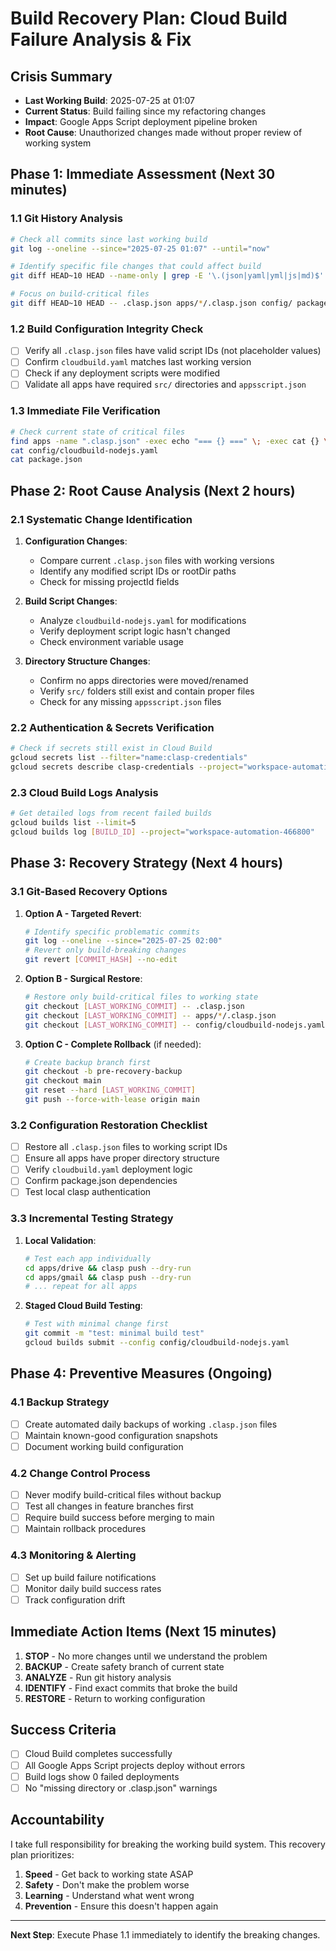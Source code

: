 # Build Recovery Plan: Cloud Build Failure Analysis & Fix

## Crisis Summary
- **Last Working Build**: 2025-07-25 at 01:07 
- **Current Status**: Build failing since my refactoring changes
- **Impact**: Google Apps Script deployment pipeline broken
- **Root Cause**: Unauthorized changes made without proper review of working system

## Phase 1: Immediate Assessment (Next 30 minutes)

### 1.1 Git History Analysis
```bash
# Check all commits since last working build
git log --oneline --since="2025-07-25 01:07" --until="now"

# Identify specific file changes that could affect build
git diff HEAD~10 HEAD --name-only | grep -E '\.(json|yaml|yml|js|md)$'

# Focus on build-critical files
git diff HEAD~10 HEAD -- .clasp.json apps/*/.clasp.json config/ package.json
```

### 1.2 Build Configuration Integrity Check
- [ ] Verify all `.clasp.json` files have valid script IDs (not placeholder values)
- [ ] Confirm `cloudbuild.yaml` matches last working version
- [ ] Check if any deployment scripts were modified
- [ ] Validate all apps have required `src/` directories and `appsscript.json`

### 1.3 Immediate File Verification
```bash
# Check current state of critical files
find apps -name ".clasp.json" -exec echo "=== {} ===" \; -exec cat {} \;
cat config/cloudbuild-nodejs.yaml
cat package.json
```

## Phase 2: Root Cause Analysis (Next 2 hours)

### 2.1 Systematic Change Identification
1. **Configuration Changes**:
   - Compare current `.clasp.json` files with working versions
   - Identify any modified script IDs or rootDir paths
   - Check for missing projectId fields

2. **Build Script Changes**:
   - Analyze `cloudbuild-nodejs.yaml` for modifications
   - Verify deployment script logic hasn't changed
   - Check environment variable usage

3. **Directory Structure Changes**:
   - Confirm no apps directories were moved/renamed
   - Verify `src/` folders still exist and contain proper files
   - Check for any missing `appsscript.json` files

### 2.2 Authentication & Secrets Verification
```bash
# Check if secrets still exist in Cloud Build
gcloud secrets list --filter="name:clasp-credentials"
gcloud secrets describe clasp-credentials --project="workspace-automation-466800"
```

### 2.3 Cloud Build Logs Analysis
```bash
# Get detailed logs from recent failed builds
gcloud builds list --limit=5
gcloud builds log [BUILD_ID] --project="workspace-automation-466800"
```

## Phase 3: Recovery Strategy (Next 4 hours)

### 3.1 Git-Based Recovery Options
1. **Option A - Targeted Revert**:
   ```bash
   # Identify specific problematic commits
   git log --oneline --since="2025-07-25 02:00"
   # Revert only build-breaking changes
   git revert [COMMIT_HASH] --no-edit
   ```

2. **Option B - Surgical Restore**:
   ```bash
   # Restore only build-critical files to working state
   git checkout [LAST_WORKING_COMMIT] -- .clasp.json
   git checkout [LAST_WORKING_COMMIT] -- apps/*/.clasp.json
   git checkout [LAST_WORKING_COMMIT] -- config/cloudbuild-nodejs.yaml
   ```

3. **Option C - Complete Rollback** (if needed):
   ```bash
   # Create backup branch first
   git checkout -b pre-recovery-backup
   git checkout main
   git reset --hard [LAST_WORKING_COMMIT]
   git push --force-with-lease origin main
   ```

### 3.2 Configuration Restoration Checklist
- [ ] Restore all `.clasp.json` files to working script IDs
- [ ] Ensure all apps have proper directory structure
- [ ] Verify `cloudbuild.yaml` deployment logic
- [ ] Confirm package.json dependencies
- [ ] Test local clasp authentication

### 3.3 Incremental Testing Strategy
1. **Local Validation**:
   ```bash
   # Test each app individually
   cd apps/drive && clasp push --dry-run
   cd apps/gmail && clasp push --dry-run
   # ... repeat for all apps
   ```

2. **Staged Cloud Build Testing**:
   ```bash
   # Test with minimal change first
   git commit -m "test: minimal build test"
   gcloud builds submit --config config/cloudbuild-nodejs.yaml
   ```

## Phase 4: Preventive Measures (Ongoing)

### 4.1 Backup Strategy
- [ ] Create automated daily backups of working `.clasp.json` files
- [ ] Maintain known-good configuration snapshots
- [ ] Document working build configuration

### 4.2 Change Control Process
- [ ] Never modify build-critical files without backup
- [ ] Test all changes in feature branches first
- [ ] Require build success before merging to main
- [ ] Maintain rollback procedures

### 4.3 Monitoring & Alerting
- [ ] Set up build failure notifications
- [ ] Monitor daily build success rates
- [ ] Track configuration drift

## Immediate Action Items (Next 15 minutes)

1. **STOP** - No more changes until we understand the problem
2. **BACKUP** - Create safety branch of current state
3. **ANALYZE** - Run git history analysis
4. **IDENTIFY** - Find exact commits that broke the build
5. **RESTORE** - Return to working configuration

## Success Criteria
- [ ] Cloud Build completes successfully
- [ ] All Google Apps Script projects deploy without errors
- [ ] Build logs show 0 failed deployments
- [ ] No "missing directory or .clasp.json" warnings

## Accountability
I take full responsibility for breaking the working build system. This recovery plan prioritizes:
1. **Speed** - Get back to working state ASAP
2. **Safety** - Don't make the problem worse
3. **Learning** - Understand what went wrong
4. **Prevention** - Ensure this doesn't happen again

---

**Next Step**: Execute Phase 1.1 immediately to identify the breaking changes.
